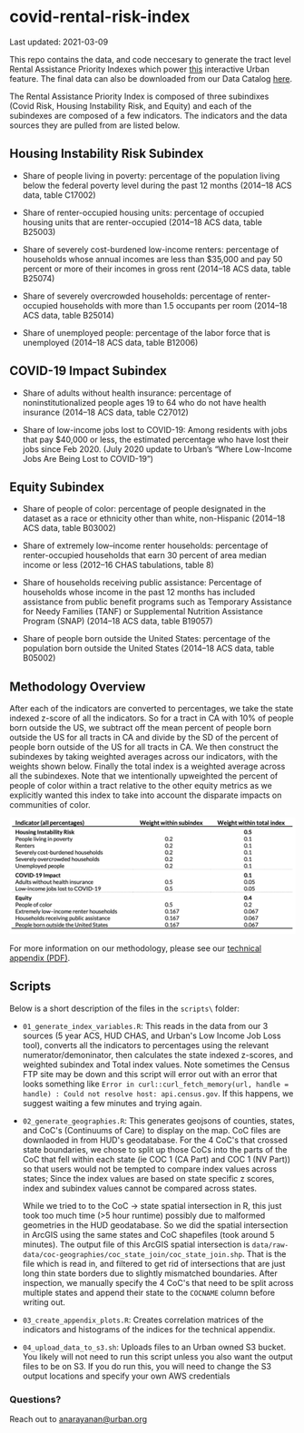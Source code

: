 # covid-rental-risk-index
 
Last updated: 2021-03-09

This repo contains the data, and code neccesary to generate the tract level 
Rental Assistance Priority Indexes which power [this](https://www.urban.org/features/where-prioritize-emergency-rental-assistance-keep-renters-their-homes) interactive Urban
feature. The final data can also be downloaded from our
Data Catalog [here](https://datacatalog.urban.org/dataset/rental-assistance-priority-index).

 The Rental Assistance Priority Index is composed of three subindixes
(Covid Risk, Housing Instability Risk, and Equity) and each of the subindexes
are composed of a few indicators. The indicators and the data sources they are
pulled from are listed below. 

## Housing Instability Risk Subindex 
- Share of people living in poverty: percentage of the population living below the federal poverty level during the past 12 months (2014–18 ACS data, table C17002)

- Share of renter-occupied housing units: percentage of occupied housing units that are renter-occupied (2014–18 ACS data, table B25003)

- Share of severely cost-burdened low-income renters: percentage of households whose annual incomes are less than $35,000 and pay 50 percent or more of their incomes in gross rent (2014–18 ACS data, table B25074)

- Share of severely overcrowded households: percentage of renter-occupied households with more than 1.5 occupants per room (2014–18 ACS data, table B25014)

- Share of unemployed people: percentage of the labor force that is unemployed (2014–18 ACS data, table B12006)

## COVID-19 Impact Subindex 

- Share of adults without health insurance: percentage of noninstitutionalized people ages 19 to 64  who do not have health insurance (2014–18 ACS data, table C27012) 

- Share of low-income jobs lost to COVID-19: Among residents with jobs that pay $40,000 or less, the estimated percentage who have lost their jobs since Feb 2020.  (July 2020 update to Urban’s “Where Low-Income Jobs Are Being Lost to COVID-19”) 


## Equity Subindex

- Share of people of color: percentage of people designated in the dataset as a race or ethnicity other than white, non-Hispanic (2014–18 ACS data, table B03002)

- Share of extremely low–income renter households: percentage of renter-occupied households that earn 30 percent of area median income or less (2012–16 CHAS tabulations, table 8)

- Share of households receiving public assistance: Percentage of households whose income in the past 12 months has included assistance from public benefit programs such as Temporary Assistance for Needy Families (TANF) or Supplemental Nutrition Assistance Program (SNAP) (2014–18 ACS data, table B19057)

- Share of people born outside the United States: percentage of the population born outside the United States (2014–18 ACS data, table B05002)



## Methodology Overview

After each of the indicators are converted to percentages, we take the state indexed z-score of all the indicators. So for a tract in CA with 10% of people born outside the US, we subtract off the mean percent of people born outside the US for all tracts in  CA and divide by the SD of the percent of people born outside of the US for all tracts in CA. We then construct the subindexes by taking weighted averages across our indicators, with the weights shown below. Finally the total index is a weighted average across all the subindexes. Note that we intentionally upweighted the percent of people of color within a tract relative to the other equity metrics as we explicitly wanted this index to take into account the disparate impacts on communities of color.

![Image of Weights](/images/indicator_table.png)

For more information on our methodology, please see our [technical appendix (PDF)](https://www.urban.org/sites/default/files/2020/08/24/where_to_prioritize_emergency_rental_assistance_to_keep_renters_in_their_homes_technical_appendix.pdf).

## Scripts

Below is a short description of the files in the `scripts\` folder:


- `01_generate_index_variables.R`: This reads in the data from our 3 sources (5
  year ACS, HUD CHAS, and Urban's Low Income Job Loss tool), converts all the
  indicators to percentages using the relevant numerator/demoninator, then
  calculates the state indexed z-scores, and weighted subindex and Total index
  values. Note sometimes the Census FTP site may be down and this script will
  error out with an error that looks something like `Error in
  curl::curl_fetch_memory(url, handle = handle) : Could not resolve host:
  api.census.gov`. If this happens, we suggest waiting a few minutes and trying
  again.

- `02_generate_geographies.R`: This generates geojsons of counties, states, and
  CoC's (Continuums of Care) to display on the map. CoC files are
  downlaoded in from HUD's geodatabase. For the 4 CoC's that crossed state
  boundaries, we chose to split up those CoCs into the parts of the CoC that
  fell within each state (ie COC 1 (CA Part) and COC 1 (NV Part)) so that users
  would not be tempted to compare index values across states; Since the index
  values are based on state specific z scores, index and subindex values cannot
  be compared across states.
  
  While we tried to to the CoC -> state spatial intersection in R, this just
  took too much time (>5 hour runtime) possibly due to malformed geometries in
  the HUD geodatabase. So we did the spatial intersection in ArcGIS using the
  same states and CoC shapefiles (took around 5 minutes). The output file of
  this ArcGIS spatial intersection is
  `data/raw-data/coc-geographies/coc_state_join/coc_state_join.shp`. That is the
  file which is read in, and filtered to get rid of intersections that are just
  long thin state borders due to slightly mismatched boundaries. After
  inspection, we manually specify the 4 CoC's that need to be split across
  multiple states and
  append their state to the `COCNAME` column before writing out. 

- `03_create_appendix_plots.R`: Creates correlation matrices of the indicators
  and histograms of the indices for the technical appendix.

- `04_upload_data_to_s3.sh`: Uploads files to an Urban owned S3 bucket. You
  likely will not need to run this script unless you also want the output files
  to be on S3. If you do run this, you will need to change the S3 output
  locations and specify your own AWS credentials

### Questions?

Reach out to anarayanan@urban.org




